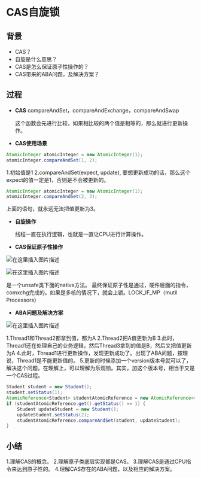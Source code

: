 # CAS自旋锁



## 背景

- CAS？
- 自旋是什么意思？
- CAS是怎么保证原子性操作的？
- CAS带来的ABA问题，及解决方案？



## 过程

- **CAS** compareAndSet，compareAndExchange，compareAndSwap

  这个函数会先进行比较，如果相比较的两个值是相等的，那么就进行更新操作。

- **CAS使用场景**

```java
AtomicInteger atomicInteger = new AtomicInteger(1);
atomicInteger.compareAndSet(1, 2);
```

1.初始值是1
2.compareAndSet(expect, update), 要想更新成功的话，那么这个expect的值一定是1，否则是不会被更新的。

```java
AtomicInteger atomicInteger = new AtomicInteger(1);
atomicInteger.compareAndSet(2, 3);
```

上面的语句，就永远无法把值更新为3。

- **自旋操作**

  线程一直在执行逻辑，也就是一直让CPU进行计算操作。

- **CAS保证原子性操作**

![在这里插入图片描述](../../../md-photo/watermark,type_ZmFuZ3poZW5naGVpdGk,shadow_10,text_aHR0cHM6Ly9ibG9nLmNzZG4ubmV0L291dHNhbmRpbmc=,size_16,color_FFFFFF,t_70.png)

![在这里插入图片描述](../../../md-photo/20201213163858588.png)

是一个unsafe类下面的native方法。
最终保证原子性是通过，硬件层面的指令，comxchg完成的。如果是多核的情况下，就会上锁。LOCK_IF_MP（mutil Processors）

- **ABA问题及解决方案**

![在这里插入图片描述](../../../md-photo/watermark,type_ZmFuZ3poZW5naGVpdGk,shadow_10,text_aHR0cHM6Ly9ibG9nLmNzZG4ubmV0L291dHNhbmRpbmc=,size_16,color_FFFFFF,t_70-16591000687343.png)

1.Thread1和Thread2都拿到值，都为A
2.Thread2把A值更新为B
3.此时，Thread1还在处理自己的业务逻辑，然后Thread3拿到的值是B，然后又把值更新为A
4.此时，Thread1进行更新操作，发现更新成功了。出现了ABA问题，按理说，Thread1是不能更新值的。
5.更新的时候添加一个version版本号就可以了，解决这个问题。在理解上，可以理解为乐观锁。其实，加这个版本号，相当于又是一个CAS过程。
		

```java
Student student = new Student();
student.setStatus(1);
AtomicReference<Student> studentAtomicReference = new AtomicReference<>(student);
if (studentAtomicReference.get().getStatus() == 1) {
    Student updateStudent = new Student();
    updateStudent.setStatus(2);
    studentAtomicReference.compareAndSet(student, updateStudent);
}
```



## 小结

1.理解CAS的概念。
2.理解原子类底层实现都是CAS。
3.理解CAS是通过CPU指令来达到原子性的。
4.理解CAS存在的ABA问题，以及相应的解决方案。